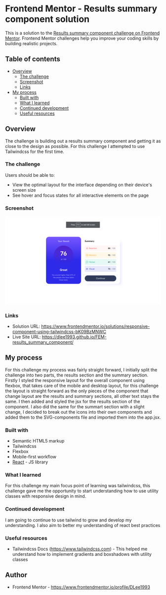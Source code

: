 # Frontend Mentor - Results summary component solution

This is a solution to the [Results summary component challenge on Frontend Mentor](https://www.frontendmentor.io/challenges/results-summary-component-CE_K6s0maV). Frontend Mentor challenges help you improve your coding skills by building realistic projects.

## Table of contents

-   [Overview](#overview)
    -   [The challenge](#the-challenge)
    -   [Screenshot](#screenshot)
    -   [Links](#links)
-   [My process](#my-process)
    -   [Built with](#built-with)
    -   [What I learned](#what-i-learned)
    -   [Continued development](#continued-development)
    -   [Useful resources](#useful-resources)

## Overview

The challenge is building out a results summary component and getting it as close to the design as possible. For this challenge I attempted to use Tailwindcss for the first time.

### The challenge

Users should be able to:

-   View the optimal layout for the interface depending on their device's screen size
-   See hover and focus states for all interactive elements on the page

### Screenshot

![ScreenShot](Screenshot.png)

### Links

-   Solution URL: https://www.frontendmentor.io/solutions/responsive-component-using-tailwindcss-bK09BzMNWC
-   Live Site URL: https://dlee1993.github.io/FEM-results_summary_component/

## My process

For this challenge my process was fairly straight forward, I initially split the challenge into two parts, the results section and the summary section. Firstly I styled the responsive layout for the overall component using flexbox, that takes care of the mobile and desktop layout, for this challenge the layout is straight forward as the only pieces of the component that change layout are the results and summary sections, all other text stays the same. I then added and styled the jsx for the results section of the component. I also did the same for the summart section with a slight change, I decided to break out the icons into their own components and added them to the SVG-components file and imported them into the app.jsx.

### Built with

-   Semantic HTML5 markup
-   Tailwindcss
-   Flexbox
-   Mobile-first workflow
-   [React](https://reactjs.org/) - JS library

### What I learned

For this challenge my main focus point of learning was tailwindcss, this challenge gave me the opportunity to start understanding how to use utility classes with responsive design in mind.

### Continued development

I am going to continue to use tailwind to grow and develop my understanding. I also aim to better my understanding of react best practices

### Useful resources

-   Tailwindcss Docs (https://www.tailwindcss.com) - This helped me understand how to implement gradients and boxshadows with utility classes

## Author

-   Frontend Mentor - https://www.frontendmentor.io/profile/DLee1993
